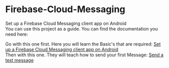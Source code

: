 # Firebase-Cloud-Messaging
Set up a Firebase Cloud Messaging client app on Android<br>
You can use this project as a guide. You can find the documentation you need here:

Go with this one first. Here you will learn the Basic's that are required:
[Set up a Firebase Cloud Messaging client app on Android](https://firebase.google.com/docs/cloud-messaging/android/client#kotlin+ktx_1)<br>
Then with this one. They will teach how to send your first Message:
[Send a test message](https://firebase.google.com/docs/cloud-messaging/android/first-message?authuser=0)

